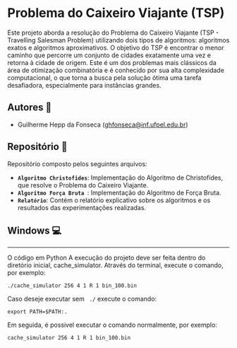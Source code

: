 # Problema do Caixeiro Viajante (TSP)
Este projeto aborda a resolução do Problema do Caixeiro Viajante (TSP - Travelling Salesman Problem) utilizando dois tipos de algoritmos: algoritmos exatos e algoritmos aproximativos. O objetivo do TSP é encontrar o menor caminho que percorre um conjunto de cidades exatamente uma vez e retorna à cidade de origem. Este é um dos problemas mais clássicos da área de otimização combinatória e é conhecido por sua alta complexidade computacional, o que torna a busca pela solução ótima uma tarefa desafiadora, especialmente para instâncias grandes.

## Autores :busts_in_silhouette:
- Guilherme Hepp da Fonseca ([ghfonseca@inf.ufpel.edu.br](mailto:ghfonseca@inf.ufpel.edu.br))


## Repositório :file_folder:
Repositório composto pelos seguintes arquivos:
- **`Algoritmo Christofides`**: Implementação do Algoritmo de Christofides, que resolve o Problema do Caixeiro Viajante.
- **`Algoritmo Força Bruta `**: Implementação do Algoritmo de Força Bruta.
- **`Relatório`**: Contém o relatório explicativo sobre os algoritmos e os resultados das experimentações realizadas.



## Windows  :computer:

*****
O código em Python 
A execução do projeto deve ser feita dentro do diretório inicial, cache_simulator.
Através do terminal, execute o comando, por exemplo:
```
./cache_simulator 256 4 1 R 1 bin_100.bin
```

Caso deseje executar sem ``` ./``` execute o comando:
```
export PATH=$PATH:.
```
Em seguida, é possivel executar o comando normalmente, por exemplo:
```
cache_simulator 256 4 1 R 1 bin_100.bin
```
